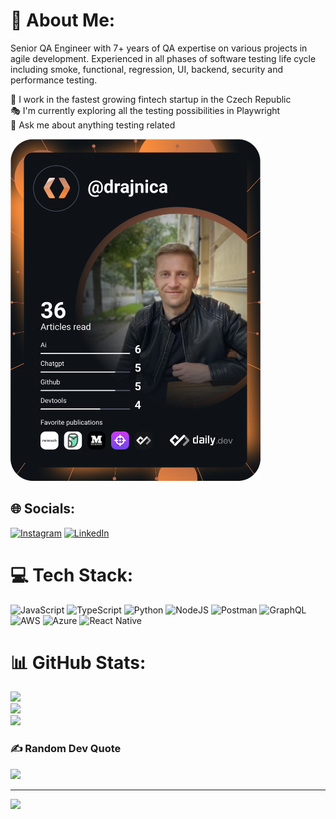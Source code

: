 # 💫 About Me:
Senior QA Engineer with 7+ years of QA expertise on various projects in agile development. Experienced in all phases of software testing life cycle including smoke, functional, regression, UI, backend, security and performance testing.<br>

🚀 I work in the fastest growing fintech startup in the Czech Republic<br>🎭 I'm currently exploring all the testing possibilities in Playwright<br>💬 Ask me about anything testing related

<a href="https://app.daily.dev/DailyDevTips"><img src="https://github.com/drajnamichal/drajnamichal/blob/main/devcard.svg" width="400" alt="Michal Drajna's Dev Card"/></a>

## 🌐 Socials:
[![Instagram](https://img.shields.io/badge/Instagram-%23E4405F.svg?logo=Instagram&logoColor=white)](https://instagram.com/drajnica) [![LinkedIn](https://img.shields.io/badge/LinkedIn-%230077B5.svg?logo=linkedin&logoColor=white)](https://linkedin.com/in/https://www.linkedin.com/in/michaldrajna-qa/) 

# 💻 Tech Stack:
![JavaScript](https://img.shields.io/badge/javascript-%23323330.svg?style=for-the-badge&logo=javascript&logoColor=%23F7DF1E) ![TypeScript](https://img.shields.io/badge/typescript-%23007ACC.svg?style=for-the-badge&logo=typescript&logoColor=white) ![Python](https://img.shields.io/badge/python-3670A0?style=for-the-badge&logo=python&logoColor=ffdd54) ![NodeJS](https://img.shields.io/badge/node.js-6DA55F?style=for-the-badge&logo=node.js&logoColor=white) ![Postman](https://img.shields.io/badge/Postman-FF6C37?style=for-the-badge&logo=postman&logoColor=white) ![GraphQL](https://img.shields.io/badge/-GraphQL-E10098?style=for-the-badge&logo=graphql&logoColor=white) ![AWS](https://img.shields.io/badge/AWS-%23FF9900.svg?style=for-the-badge&logo=amazon-aws&logoColor=white) ![Azure](https://img.shields.io/badge/azure-%230072C6.svg?style=for-the-badge&logo=azure-devops&logoColor=white) ![React Native](https://img.shields.io/badge/react_native-%2320232a.svg?style=for-the-badge&logo=react&logoColor=%2361DAFB)
# 📊 GitHub Stats:
![](https://github-readme-stats.vercel.app/api?username=drajnamichal&theme=dark&hide_border=true&include_all_commits=false&count_private=false)<br/>
![](https://github-readme-streak-stats.herokuapp.com/?user=drajnamichal&theme=dark&hide_border=true)<br/>
![](https://github-readme-stats.vercel.app/api/top-langs/?username=drajnamichal&theme=dark&hide_border=true&include_all_commits=false&count_private=false&layout=compact)

### ✍️ Random Dev Quote
![](https://quotes-github-readme.vercel.app/api?type=horizontal&theme=radical)

---
[![](https://visitcount.itsvg.in/api?id=drajnamichal&icon=0&color=0)](https://visitcount.itsvg.in)

<!-- Proudly created with GPRM ( https://gprm.itsvg.in ) -->
